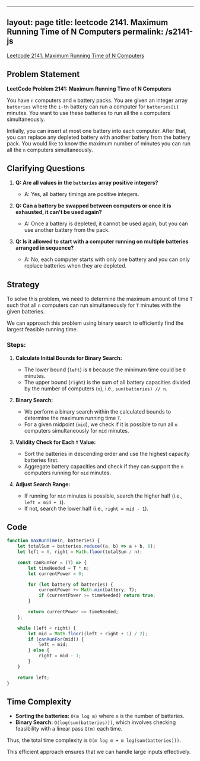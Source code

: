 
---
layout: page
title: leetcode 2141. Maximum Running Time of N Computers
permalink: /s2141-js
---
[Leetcode 2141. Maximum Running Time of N Computers](https://algoadvance.github.io/algoadvance/l2141)
## Problem Statement

**LeetCode Problem 2141: Maximum Running Time of N Computers**

You have `n` computers and `m` battery packs. You are given an integer array `batteries` where the `i-th` battery can run a computer for `batteries[i]` minutes. You want to use these batteries to run all the `n` computers simultaneously.

Initially, you can insert at most one battery into each computer. After that, you can replace any depleted battery with another battery from the battery pack. You would like to know the maximum number of minutes you can run all the `n` computers simultaneously.

## Clarifying Questions

1. **Q: Are all values in the `batteries` array positive integers?**
   - A: Yes, all battery timings are positive integers.
   
2. **Q: Can a battery be swapped between computers or once it is exhausted, it can’t be used again?**
   - A: Once a battery is depleted, it cannot be used again, but you can use another battery from the pack.

3. **Q: Is it allowed to start with a computer running on multiple batteries arranged in sequence?**
   - A: No, each computer starts with only one battery and you can only replace batteries when they are depleted.

## Strategy

To solve this problem, we need to determine the maximum amount of time `T` such that all `n` computers can run simultaneously for `T` minutes with the given batteries.

We can approach this problem using binary search to efficiently find the largest feasible running time.

### Steps:

1. **Calculate Initial Bounds for Binary Search:**
   - The lower bound (`left`) is `0` because the minimum time could be `0` minutes.
   - The upper bound (`right`) is the sum of all battery capacities divided by the number of computers (`n`), i.e., `sum(batteries) // n`.

2. **Binary Search:**
   - We perform a binary search within the calculated bounds to determine the maximum running time `T`.
   - For a given midpoint (`mid`), we check if it is possible to run all `n` computers simultaneously for `mid` minutes.

3. **Validity Check for Each `T` Value:**
   - Sort the batteries in descending order and use the highest capacity batteries first.
   - Aggregate battery capacities and check if they can support the `n` computers running for `mid` minutes.

4. **Adjust Search Range:**
   - If running for `mid` minutes is possible, search the higher half (i.e., `left = mid + 1`).
   - If not, search the lower half (i.e., `right = mid - 1`).

## Code

```javascript
function maxRunTime(n, batteries) {
    let totalSum = batteries.reduce((a, b) => a + b, 0);
    let left = 0, right = Math.floor(totalSum / n);

    const canRunFor = (T) => {
        let timeNeeded = T * n;
        let currentPower = 0;

        for (let battery of batteries) {
            currentPower += Math.min(battery, T);
            if (currentPower >= timeNeeded) return true;
        }

        return currentPower >= timeNeeded;
    };

    while (left < right) {
        let mid = Math.floor((left + right + 1) / 2);
        if (canRunFor(mid)) {
            left = mid;
        } else {
            right = mid - 1;
        }
    }

    return left;
}
```

## Time Complexity

- **Sorting the batteries:** `O(m log m)` where `m` is the number of batteries.
- **Binary Search:** `O(log(sum(batteries)))`, which involves checking feasibility with a linear pass `O(m)` each time.
  
Thus, the total time complexity is `O(m log m + m log(sum(batteries)))`.

This efficient approach ensures that we can handle large inputs effectively.